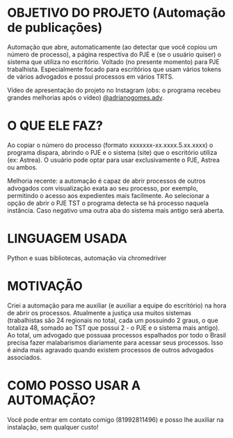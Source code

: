 # OBJETIVO DO PROJETO (Automação de publicações)
Automação que abre, automaticamente (ao detectar que você copiou um número de processo), a página respectiva do PJE e (se o usuário quiser) o sistema que utiliza no escritório. Voltado (no presente momento) para PJE trabalhista. Especialmente focado para escritórios que usam vários tokens de vários advogados e possui processos em vários TRTS.

Vídeo de apresentação do projeto no Instagram (obs: o programa recebeu grandes melhorias após o vídeo) [@adrianogomes.adv](https://instagram.com/adrianogomes.adv).

# O QUE ELE FAZ?

Ao copiar o número do processo (formato xxxxxxx-xx.xxxx.5.xx.xxxx) o programa dispara, abrindo o PJE e o sistema (site) que o escritório utiliza (ex: Astrea). O usuário pode optar para usar exclusivamente o PJE, Astrea ou ambos.

Melhoria recente: a automação é capaz de abrir processos de outros advogados com visualização exata ao seu processo, por exemplo, permitindo o acesso aos expedientes mais facilmente. Ao selecionar a opção de abrir o PJE TST o programa detecta se há processo naquela instância. Caso negativo uma outra aba do sistema mais antigo será aberta.

# LINGUAGEM USADA
Python e suas bibliotecas, automação via chromedriver

# MOTIVAÇÃO
Criei a automação para me auxiliar (e auxiliar a equipe do escritório) na hora de abrir os processos. Atualmente a justiça usa muitos sistemas (trabalhistas são 24 regionais no total, cada um possuindo 2 graus, o que totaliza 48, somado ao TST que possui 2 - o PJE e o sistema mais antigo). Ao total, um advogado que possuaa processos espalhados por todo o Brasil precisa fazer malabarismos diariamente para acessar seus processos. Isso é ainda mais agravado quando existem processos de outros advogados associados.

# COMO POSSO USAR A AUTOMAÇÃO?
Você pode entrar em contato comigo (81992811496) e posso lhe auxiliar na instalação, sem qualquer custo!



